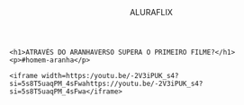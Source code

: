 <body>
    <header>ALURAFLIX</header>

    <h1>ATRAVÉS DO ARANHAVERSO SUPERA O PRIMEIRO FILME?</h1>
    <p>#homem-aranha</p>

    <iframe width=https:/youtu.be/-2V3iPUK_s4?si=5s8T5uaqPM_4sFwahttps://youtu.be/-2V3iPUK_s4?si=5s8T5uaqPM_4sFwa</iframe>

</body>
